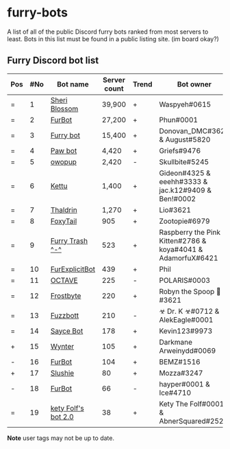 # furry-bots
A list of all of the public Discord furry bots ranked from most servers to least. Bots in this list must be found in a public listing site. (im board okay?)


## Furry Discord bot list 

Pos | #No | Bot name | Server count | Trend |  Bot owner | Bot lib
--- | --- | -------- | -------------| ----- | ----------- | ---------- |
= | 1 | [Sheri Blossom](https://discord.com/oauth2/authorize?client_id=346702890368368640&scope=bot) | 39,900 | + | Waspyeh#0615 | Discord.py
= | 2 | [FurBot](https://discord.com/oauth2/authorize?=&client_id=174176308396425217&scope=bot) | 27,200 | + | Phun#0001 | Discordie
= | 3 | [Furry bot](https://discord.com/oauth2/authorize?client_id=398251412246495233&scope=bot)| 15,400 | + | Donovan_DMC#3621 & August#5820 | Eris
= | 4 | [Paw bot](https://discord.com/oauth2/authorize?client_id=663823539672973353&scope=bot) | 4,420 | + | Griefs#9476 | Discord.js
= |5 | [owopup](https://discord.com/oauth2/authorize?client_id=365255872181567489&scope=bot) | 2,420 | - | Skullbite#5245 | Discord.py
= | 6 | [Kettu](https://discord.com/oauth2/authorize?client_id=667131062941384757&scope=bot) | 1,400 | + | Gideon#4325 & eeehh#3333 & jac.k12#9409 & Ben!#0002 | Discord.js
= | 7 | [Thaldrin](https://discord.com/oauth2/authorize?client_id=434662676547764244&scope=bot) | 1,270 | + | Lio#3621 | Discord.js
= | 8 | [FoxyTail](https://discord.com/oauth2/authorize?client_id=716682147749953616&scope=bot) | 905 | + | Zootopie#6979 | Discord.js
= | 9 | [Furry Trash ^-^](https://discord.com/oauth2/authorize?client_id=417900655601254420&scope=bot) | 523 | + | Raspberry the Pink Kitten#2786 & koya#4041 & AdamorfuX#6421 | Discord.py
= | 10 | [FurExplicitBot](https://discord.com/oauth2/authorize?=&client_id=534828939198070824&scope=bot) | 439 | + | Phil | Flipper#3621 | Discord.js
= | 11 | [OCTAVE](https://discord.com/oauth2/authorize?client_id=501871267968712714&scope=bot) | 225 | - | POLARIS#0003 | Discord.js
= | 12 | [Frostbyte](https://discord.com/oauth2/authorize?client_id=732233716604076075&scope=bot) | 220 | + | Robyn the Spoop 🎃#3621 | Unknown 
= | 13 | [Fuzzbott](https://discord.com/oauth2/authorize?client_id=730633518992064514&scope=bot) | 210 | - | ☣ Dr. K ☣#0712 & AlekEagle#0001 | Eris
= | 14 | [Sayce Bot](https://discord.com/oauth2/authorize?client_id=730158145489338409&scope=bot) | 178 | + | Kevin123#9973 | Discord.js 
+ | 15 | [Wynter](https://discord.com/oauth2/authorize?client_id=548269826020343809&scope=bot) | 105 | + | Darkmane Arweinydd#0069 | Discord.js
- | 16 | [FurBot](https://discord.com/oauth2/authorize?client_id=716259432878702633&scope=bot) | 104 | + | BEMZ#1516 | Discord.py
+ | 17 | [Slushie](https://discord.com/oauth2/authorize?client_id=670786019037020188&scope=bot) | 80 | + | Mozza#3247 | Unknown
- | 18 | [FurBot](https://discord.com/oauth2/authorize?client_id=732807386414317658&scope=bot) | 66 | - | hayper#0001 & Ice#4710 | Discord.js
= | 19 | [kety Folf's bot 2.0](https://discord.com/oauth2/authorize?client_id=738164170385653802&scope=bot) | 38 | + | Kety The Folf#0001 & AbnerSquared#2527 | Discord.js

**Note** user tags may not be up to date. 



